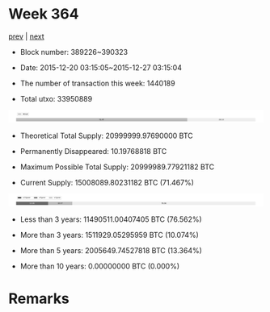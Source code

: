 # Week 364

[prev](week0363.md) | [next](week0365.md)

- Block number: 389226~390323

- Date: 2015-12-20 03:15:05~2015-12-27 03:15:04

- The number of transaction this week: 1440189

- Total utxo: 33950889

![](../images/mined_week0364.png)

- Theoretical Total Supply: 20999999.97690000 BTC

- Permanently Disappeared: 10.19768818 BTC

- Maximum Possible Total Supply: 20999989.77921182 BTC

- Current Supply: 15008089.80231182 BTC (71.467%)

![](../images/year_week0364.png)


- Less than 3 years: 11490511.00407405 BTC (76.562%)

- More than 3 years: 1511929.05295959 BTC (10.074%)

- More than 5 years: 2005649.74527818 BTC (13.364%)

- More than 10 years: 0.00000000 BTC (0.000%)

# Remarks

